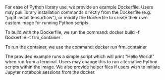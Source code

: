 For ease of Python library use, we provide an example Dockerfile. Users may pull library installation commands directly from the Dockerfile (e.g. "pip3 install tensorflow"), or modify the Dockerfile to create their own custom image for running Python scripts. 

To build with the Dockerfile, we run the command:
docker build -f Dockerfile -t frm_container .

To run the container, we use the command:
docker run frm_container

The provided example runs a simple script which will print "Hello World!" when run from a terminal. Users may change this to run alternative Python scripts within the image. We also provide helper files if users wish to initiate Jupyter notebook sessions from the docker. 
